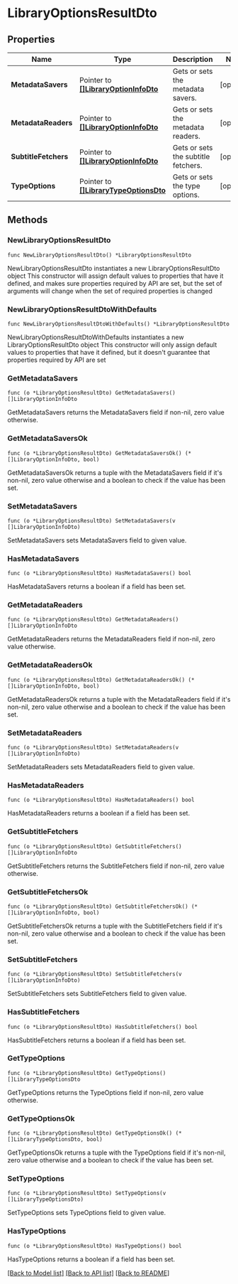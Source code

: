# LibraryOptionsResultDto

## Properties

Name | Type | Description | Notes
------------ | ------------- | ------------- | -------------
**MetadataSavers** | Pointer to [**[]LibraryOptionInfoDto**](LibraryOptionInfoDto.md) | Gets or sets the metadata savers. | [optional] 
**MetadataReaders** | Pointer to [**[]LibraryOptionInfoDto**](LibraryOptionInfoDto.md) | Gets or sets the metadata readers. | [optional] 
**SubtitleFetchers** | Pointer to [**[]LibraryOptionInfoDto**](LibraryOptionInfoDto.md) | Gets or sets the subtitle fetchers. | [optional] 
**TypeOptions** | Pointer to [**[]LibraryTypeOptionsDto**](LibraryTypeOptionsDto.md) | Gets or sets the type options. | [optional] 

## Methods

### NewLibraryOptionsResultDto

`func NewLibraryOptionsResultDto() *LibraryOptionsResultDto`

NewLibraryOptionsResultDto instantiates a new LibraryOptionsResultDto object
This constructor will assign default values to properties that have it defined,
and makes sure properties required by API are set, but the set of arguments
will change when the set of required properties is changed

### NewLibraryOptionsResultDtoWithDefaults

`func NewLibraryOptionsResultDtoWithDefaults() *LibraryOptionsResultDto`

NewLibraryOptionsResultDtoWithDefaults instantiates a new LibraryOptionsResultDto object
This constructor will only assign default values to properties that have it defined,
but it doesn't guarantee that properties required by API are set

### GetMetadataSavers

`func (o *LibraryOptionsResultDto) GetMetadataSavers() []LibraryOptionInfoDto`

GetMetadataSavers returns the MetadataSavers field if non-nil, zero value otherwise.

### GetMetadataSaversOk

`func (o *LibraryOptionsResultDto) GetMetadataSaversOk() (*[]LibraryOptionInfoDto, bool)`

GetMetadataSaversOk returns a tuple with the MetadataSavers field if it's non-nil, zero value otherwise
and a boolean to check if the value has been set.

### SetMetadataSavers

`func (o *LibraryOptionsResultDto) SetMetadataSavers(v []LibraryOptionInfoDto)`

SetMetadataSavers sets MetadataSavers field to given value.

### HasMetadataSavers

`func (o *LibraryOptionsResultDto) HasMetadataSavers() bool`

HasMetadataSavers returns a boolean if a field has been set.

### GetMetadataReaders

`func (o *LibraryOptionsResultDto) GetMetadataReaders() []LibraryOptionInfoDto`

GetMetadataReaders returns the MetadataReaders field if non-nil, zero value otherwise.

### GetMetadataReadersOk

`func (o *LibraryOptionsResultDto) GetMetadataReadersOk() (*[]LibraryOptionInfoDto, bool)`

GetMetadataReadersOk returns a tuple with the MetadataReaders field if it's non-nil, zero value otherwise
and a boolean to check if the value has been set.

### SetMetadataReaders

`func (o *LibraryOptionsResultDto) SetMetadataReaders(v []LibraryOptionInfoDto)`

SetMetadataReaders sets MetadataReaders field to given value.

### HasMetadataReaders

`func (o *LibraryOptionsResultDto) HasMetadataReaders() bool`

HasMetadataReaders returns a boolean if a field has been set.

### GetSubtitleFetchers

`func (o *LibraryOptionsResultDto) GetSubtitleFetchers() []LibraryOptionInfoDto`

GetSubtitleFetchers returns the SubtitleFetchers field if non-nil, zero value otherwise.

### GetSubtitleFetchersOk

`func (o *LibraryOptionsResultDto) GetSubtitleFetchersOk() (*[]LibraryOptionInfoDto, bool)`

GetSubtitleFetchersOk returns a tuple with the SubtitleFetchers field if it's non-nil, zero value otherwise
and a boolean to check if the value has been set.

### SetSubtitleFetchers

`func (o *LibraryOptionsResultDto) SetSubtitleFetchers(v []LibraryOptionInfoDto)`

SetSubtitleFetchers sets SubtitleFetchers field to given value.

### HasSubtitleFetchers

`func (o *LibraryOptionsResultDto) HasSubtitleFetchers() bool`

HasSubtitleFetchers returns a boolean if a field has been set.

### GetTypeOptions

`func (o *LibraryOptionsResultDto) GetTypeOptions() []LibraryTypeOptionsDto`

GetTypeOptions returns the TypeOptions field if non-nil, zero value otherwise.

### GetTypeOptionsOk

`func (o *LibraryOptionsResultDto) GetTypeOptionsOk() (*[]LibraryTypeOptionsDto, bool)`

GetTypeOptionsOk returns a tuple with the TypeOptions field if it's non-nil, zero value otherwise
and a boolean to check if the value has been set.

### SetTypeOptions

`func (o *LibraryOptionsResultDto) SetTypeOptions(v []LibraryTypeOptionsDto)`

SetTypeOptions sets TypeOptions field to given value.

### HasTypeOptions

`func (o *LibraryOptionsResultDto) HasTypeOptions() bool`

HasTypeOptions returns a boolean if a field has been set.


[[Back to Model list]](../README.md#documentation-for-models) [[Back to API list]](../README.md#documentation-for-api-endpoints) [[Back to README]](../README.md)


